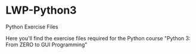 # LWP-Python3
Python Exercise Files

Here you'll find the exercise files required for the Python course "Python 3: From ZERO to GUI Programming"

